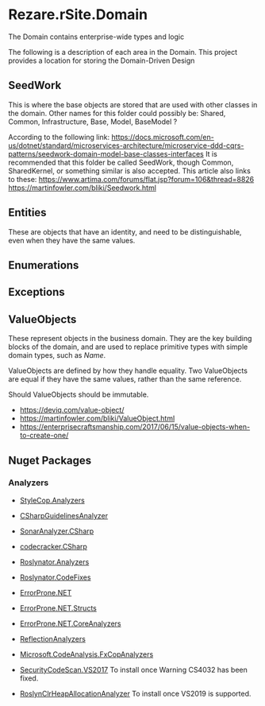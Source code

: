 # Rezare.rSite.Domain

The Domain contains enterprise-wide types and logic

The following is a description of each area in the Domain.
This project provides a location for storing the Domain-Driven Design 

## SeedWork

This is where the base objects are stored that are used with other classes in the domain.
Other names for this folder could possibly be: Shared, Common, Infrastructure, Base, Model, BaseModel ?

According to the following link:
https://docs.microsoft.com/en-us/dotnet/standard/microservices-architecture/microservice-ddd-cqrs-patterns/seedwork-domain-model-base-classes-interfaces
It is recommended that this folder be called SeedWork, though Common, SharedKernel, or something similar is also accepted.
This article also links to these:
https://www.artima.com/forums/flat.jsp?forum=106&thread=8826
https://martinfowler.com/bliki/Seedwork.html


## Entities

These are objects that have an identity, and need to be distinguishable, even when they have the same values.


 
## Enumerations


## Exceptions


## ValueObjects

These represent objects in the business domain.
They are the key building blocks of the domain, and are used to replace primitive types with simple domain types, such as *Name*.

ValueObjects are defined by how they handle equality. Two ValueObjects are equal if they have the same values, rather than the same reference.

Should ValueObjects should be immutable.


 - https://deviq.com/value-object/
 - https://martinfowler.com/bliki/ValueObject.html
 - https://enterprisecraftsmanship.com/2017/06/15/value-objects-when-to-create-one/

## Nuget Packages

### Analyzers

 - [StyleCop.Analyzers](https://github.com/DotNetAnalyzers/StyleCopAnalyzers)
 - [CSharpGuidelinesAnalyzer](https://csharpcodingguidelines.com/)
 - [SonarAnalyzer.CSharp](https://www.sonarsource.com/products/codeanalyzers/sonarcsharp.html)
 - [codecracker.CSharp](http://code-cracker.github.io/)
 - [Roslynator.Analyzers](https://github.com/JosefPihrt/Roslynator)
 - [Roslynator.CodeFixes](https://github.com/JosefPihrt/Roslynator)
 - [ErrorProne.NET](https://github.com/SergeyTeplyakov/ErrorProne.NET)
 - [ErrorProne.NET.Structs](https://github.com/SergeyTeplyakov/ErrorProne.NET)
 - [ErrorProne.NET.CoreAnalyzers](https://github.com/SergeyTeplyakov/ErrorProne.NET)
 - [ReflectionAnalyzers](https://github.com/DotNetAnalyzers/ReflectionAnalyzers)
 - [Microsoft.CodeAnalysis.FxCopAnalyzers](https://github.com/dotnet/roslyn-analyzers)
 
 - [SecurityCodeScan.VS2017](https://security-code-scan.github.io/) To install once Warning CS4032 has been fixed.
 - [RoslynClrHeapAllocationAnalyzer](https://github.com/Microsoft/RoslynClrHeapAllocationAnalyzer) To install once VS2019 is supported.

